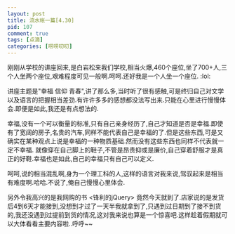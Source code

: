 ```yaml
--- 
layout: post
title: 流水帐一篇[4.30]
pid: 107
comment: true
tags: [点滴]
categories: [唠唠叨叨]
---
```

刚刚从学校的讲座回来,是白岩松来我们学校,相当火爆,460个座位,坐了700+人,三个人坐两个座位,艰难程度可见一般啊.呵呵.还好我是一个人坐一个座位. :lol: 

讲座主题是"幸福 信仰 青春",讲了那么多,当时听了很有感触,可是终归自己对文学以及语言的把握相当差劲.有许许多多的感想都没法写出来.只能在心里进行慢慢体会.即便是如此,我还是有点想法的.

幸福,没有一个可以衡量的标准,只有自己亲身经历了,自己才知道是否是幸福.即使有了宽阔的房子,名贵的汽车,同样不能代表自己是幸福的了.但是这些东西,可是又确实在某种观点上说是幸福的一种物质基础.然而没有这些东西也同样不代表就一定不幸福. 就像穿在自己脚上的鞋子,不管是昂贵抑或是廉价,自己穿着舒服才是真正的好鞋.幸福也是如此,自己的幸福只有自己可以定义.

呵呵,说的相当混乱啊,身为一个理工科的人,这样的语言对我来说,驾驭起来是相当有难度啊.哈哈.不说了,俺自己慢慢心里体会.

另外令我高兴的是我网购的书 <锋利的jQuery> 竟然今天就到了.店家说的是发货后4到6天才能接到,没想到才过了一天半我就拿到了,只遇到过日期到了接不到货的,我还没遇到过提前到货的情况,这对我来说也算是一个惊喜吧.这样趁着假期就可以大体看看主要内容啦..呼呼~~
